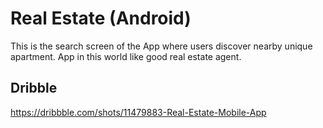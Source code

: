 # Real Estate (Android)

This is the search screen of the App where users discover nearby unique apartment. App in this world like good real estate agent.

## Dribble
https://dribbble.com/shots/11479883-Real-Estate-Mobile-App

